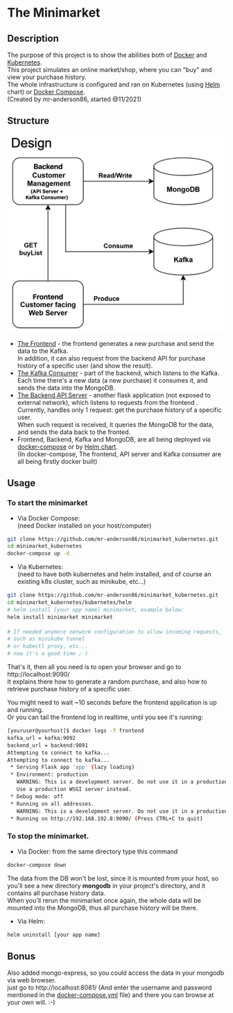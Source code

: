 # The Minimarket

## Description

The purpose of this project is to show the abilities both of [Docker](https://docs.docker.com) and [Kubernetes](https://kubernetes.io/).  
This project simulates an online market/shop, where you can "buy" and view your purchase history.   
The whole infrastructure is configured and ran on Kubernetes (using [Helm](https://helm.sh/) chart) or [Docker Compose](https://docs.docker.com/compose/).  
(Created by mr-anderson86, started @11/2021)

## Structure
<img src="Infrastructure.png" alt="Infrastructure Design" width="500"/>

* [The Frontend](frontend) - the frontend generates a new purchase and send the data to the Kafka.  
In addition, it can also request from the backend API for purchase history of a specific user (and show the result).
* [The Kafka Consumer](backend_consumer) - part of the backend, which listens to the Kafka.  
Each time there's a new data (a new purchase) it consumes it, and sends the data into the MongoDB.
* [The Backend API Server](backend_api) - another flask application (not exposed to external network), which listens to requests from the frontend .  
Currently, handles only 1 request: get the purchase history of a specific user.  
When such request is received, it queries the MongoDB for the data, and sends the data back to the fronted.
* Frontend, Backend, Kafka and MongoDB, are all being deployed via [docker-compose](docker-compose.yml) or by [Helm chart](kubernetes/helm/minimarket).  
  (In docker-compose, The frontend, API server and Kafka consumer are all being firstly docker built)

## Usage

### To start the minimarket
* Via Docker Compose:  
(need Docker installed on your host/computer)
```bash
git clone https://github.com/mr-anderson86/minimarket_kubernetes.git
cd minimarket_kubernetes
docker-compose up -d
```

* Via Kubernetes:  
(need to have both kubernetes and helm installed, and of course an existing k8s cluster, such as minikube, etc...)
```bash
git clone https://github.com/mr-anderson86/minimarket_kubernetes.git
cd minimarket_kubernetes/kubernetes/helm
# helm install [your app name] minimarket, example below:
helm install minimarket minimarket

# If needed anymore network configuration to allow incoming requests, 
# such as minikube tunnel
# or kubectl proxy, etc...
# now it's a good time ;-)
```

That's it, then all you need is to open your browser and go to http://localhost:9090/  
It explains there how to generate a random purchase, and also how to retrieve purchase history of a specific user.  
  
You might need to wait ~10 seconds before the frontend application is up and running.  
Or you can tail the frontend log in realtime, until you see it's running:
```bash
[youruser@yourhost]$ docker logs -f frontend
kafka_url = kafka:9092
backend_url = backend:9091
Attempting to connect to kafka...
Attempting to connect to kafka...
 * Serving Flask app 'app' (lazy loading)
 * Environment: production
   WARNING: This is a development server. Do not use it in a production deployment.
   Use a production WSGI server instead.
 * Debug mode: off
 * Running on all addresses.
   WARNING: This is a development server. Do not use it in a production deployment.
 * Running on http://192.168.192.8:9090/ (Press CTRL+C to quit)
```

### To stop the minimarket.
* Via Docker:
from the same directory type this command
```bash
docker-compose down
```
The data from the DB won't be lost, since it is mounted from your host, so you'll see a new directory **mongodb** in your project's directory, 
and it contains all purchase history data.  
When you'll rerun the minimarket once again, the whole data will be mounted into the MongoDB, thus all purchase history will be there.

* Via Helm:
```bash
helm uninstall [your app name]
```
  
## Bonus
Also added mongo-express, so you could access the data in your mongodb via web browser.  
just go to http://localhost:8081/ (And enter the username and password mentioned in the [docker-compose.yml](docker-compose.yml) file) and there you can browse at your own will. :-)